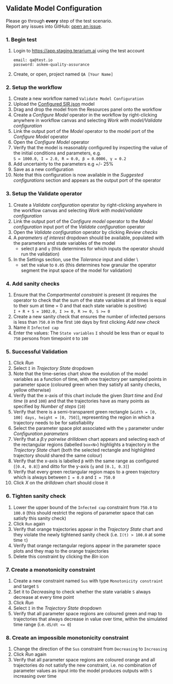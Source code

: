 ## Validate Model Configuration
Please go through __every__ step of the test scenario.\
Report any issues into GitHub: [open an issue](https://github.com/DARPA-ASKEM/terarium/issues/new?assignees=&labels=bug%2C+Q%26A&template=qa-issue.md&title=%5BBUG%5D%3A+).

### 1. Begin test
1. Login to https://app.staging.terarium.ai using the test account
    ```
    email: qa@test.io
    password: askem-quality-assurance
    ```
2. Create, or open, project named `QA [Your Name]`

### 2. Setup the workflow
1. Create a new workflow named `Validate Model Configuration`
2. Upload the [Configured SIR.json](https://github.com/DARPA-ASKEM/terarium/tree/main/testing/data) model
3. Drag and drop the model from the Resources panel onto the workflow
4. Create a _Configure Model_ operator in the workflow by right-clicking anywhere in workflow canvas and selecting _Work with model/Validate configuration_
5. Link the output port of the _Model_ operator to the model port of the _Configure Model_ operator
6. Open the _Configure Model_ operator
7. Verify that the model is reasonably configured by inspecting the value of the initial conditions and parameters, e.g.\
   `S = 1000.0, I = 2.0, R = 0.0, β = 0.0006, γ = 0.2`
8. Add uncertainty to the parameters e.g +/- 25%
9. Save as a new configuration
10. Note that this configuration is now available in the _Suggested configurations_ section and appears as the output port of the operator

### 3. Setup the Validate operator
1. Create a _Validate configuration_ operator by right-clicking anywhere in the workflow canvas and selecting _Work with model/validate configuration_
2. Link the output port of the _Configure model_ operator to the _Model configuration_ input port of the _Validate configuration_ operator
3. Open the _Validate configuration_ operator by clicking _Review checks_
4. A _parameters of interest_ dropdown should be available, populated with the parameters and state variables of the model
    - select `β` and `γ` (this determines for which inputs the operator should run the validation)
5. In the Settings section, use the _Tolerance_ input and slider \
    - set the value to `0.05` (this determines how granular the operator segment the input space of the model for validation)


### 4. Add sanity checks
1. Ensure that the _Compartmental constraint_ is present (it requires the operator to check that the sum of the state variables at all times is equal to their sum at time = 0 and that each state variable is positive) \
    `I + R + S = 1002.0, I >= 0, R >= 0, S >= 0`
2. Create a new sanity check that ensures the number of infected persons is less than `750.0` in the first `100` days by first clicking _Add new check_
3. Name it `Infected cap`
4. Enter the values: The `State variables` `I` should be less than or equal to `750` persons from timepoint `0` to `100`

### 5. Successful Validation
1. Click _Run_
2. Select `I` in _Trajectory State_ dropdown
3. Note that the time-series chart show the evolution of the model variables as a function of time, with one trajectory per sampled points in parameter space (coloured green when they satisfy all sanity checks, yellow otherwise)
4. Verify that the x-axis of this chart include the given _Start time_ and _End time_ (`0` and `100`) and that the trajectories have as many points as specified by _Number of steps_ (`10`)
5. Verify that there is a semi-transparent green rectangle (`width = [0, 100] days, height = [0, 750]`), representing the region in which a trajectory needs to be for satisfiability
6. Select the parameter space plot associated with the `γ` parameter under _Configuration parameters_
7. Verify that a _β:γ pairwise drilldown_ chart appears and selecting each of the rectangular regions (labelled `box<N>`) highlights a trajectory in the _Trajectory State_ chart (both the selected rectangle and highlighted trajectory should shared the same colour)
8. Verify that the x-axis is labelled `β` with the same range as configured (`[0.4, 0.8]`) and ditto for the y-axis (`γ` and `[0.1, 0.3]`)
9. Verify that every green rectangular region maps to a green trajectory which is always between `I = 0.0` and `I = 750.0`
10. Click _X_ on the _drilldown_ chart should close it

### 6. Tighten sanity check
1. Lower the upper bound of the `Infected cap` constraint from `750.0` to `100.0` (this should restrict the regions of parameter space that can satisfy this sanity check)
2. Click `Run` again
3. Verify that orange trajectories appear in the _Trajectory State_ chart and they violate the newly tightened sanity check (i.e. `I(t) > 100.0` at some time `t`)
4. Verify that orange rectangular regions appear in the parameter space plots and they map to the orange trajectories
5. Delete this constraint by clicking the _Bin_ icon

### 7. Create a monotonicity constraint
1. Create a new constraint named `Sus` with type `Monotonicity constraint` and target `S`
2. Set it to _Decreasing_ to check whether the state variable `S` always decrease at every time point
3. Click _Run_
4. Select `I` in the _Trajectory State_ dropdown
5. Verify that all parameter space regions are coloured green and map to trajectories that always decrease in value over time, within the simulated time range (i.e. `dS/dt <= 0`)

### 8. Create an impossible monotonicity constraint
1. Change the direction of the `Sus` constraint from `Decreasing` to `Increasing`
2. Click _Run_ again
3. Verify that all parameter space regions are coloured orange and all trajectories do not satisfy the new constraint, i.e. no combination of parameter values as input into the model produces outputs with `S` increasing over time
